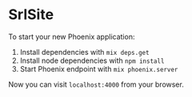 # SrlSite

To start your new Phoenix application:

1. Install dependencies with `mix deps.get`
2. Install node dependencies with `npm install`
3. Start Phoenix endpoint with `mix phoenix.server`
 

Now you can visit `localhost:4000` from your browser.

